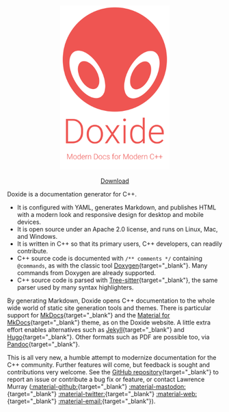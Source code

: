 <style>
  .md-typeset h1,
  .md-content__button {
    display: none;
  }
</style>

<div style="text-align:center;">
<img src="assets/title.svg" width="256" height="384" alt="Doxide: Modern documentation for modern C++">
</div>

<div style="text-align:center;">
<p><a href="/installation" class="md-button md-button--primary">Download</a></p>
</div>

Doxide is a documentation generator for C++.

* It is configured with YAML, generates Markdown, and publishes HTML with a modern look and responsive design for desktop and mobile devices.
* It is open source under an Apache 2.0 license, and runs on Linux, Mac, and Windows.
* It is written in C++ so that its primary users, C++ developers, can readily contribute.
* C++ source code is documented with `/** comments */` containing `@commands`, as with the classic tool [Doxygen](https://doxygen.nl/){target="_blank"}. Many commands from Doxygen are already supported.
* C++ source code is parsed with [Tree-sitter](https://tree-sitter.github.io){target="_blank"}, the same parser used by many syntax highlighters.


By generating Markdown, Doxide opens C++ documentation to the whole wide world of static site generation tools and themes. There is particular support for [MkDocs](https://www.mkdocs.org/){target="_blank"} and the [Material for MkDocs](https://squidfunk.github.io/mkdocs-material/){target="_blank"} theme, as on the Doxide website. A little extra effort enables alternatives such as [Jekyll](https://jekyllrb.com/){target="_blank"} and [Hugo](https://gohugo.io/){target="_blank"}. Other formats such as PDF are possible too, via [Pandoc](https://pandoc.org/){target="_blank"}.

This is all very new, a humble attempt to modernize documentation for the C++ community. Further features will come, but feedback is sought and contributions very welcome. See the [GitHub repository](https://github.com/lawmurray/doxide){target="_blank"} to report an issue or contribute a bug fix or feature, or contact Lawrence Murray ([:material-github:](https://github.com/lawmurray){target="_blank"} [:material-mastodon:](https://fosstodon.org/@lawmurray){target="_blank"} [:material-twitter:](https://twitter.com/lawmurray){target="_blank"} [:material-web:](https://indii.org){target="_blank"} [:material-email:](mailto:lawrence@indii.org){target="_blank"}).
